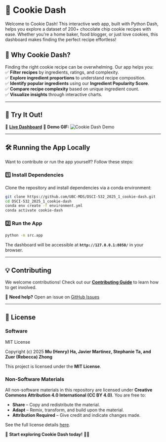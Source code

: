 # 🍪 **Cookie Dash**  

Welcome to Cookie Dash! This interactive web app, built with Python Dash, helps you explore a dataset of 200+ chocolate chip cookie recipes with ease. Whether you're a home baker, food blogger, or just love cookies, this dashboard makes finding the perfect recipe effortless!  

## 🎯 **Why Cookie Dash?**  
Finding the right cookie recipe can be overwhelming. Our app helps you:  
✅ **Filter recipes** by ingredients, ratings, and complexity.  
✅ **Explore ingredient proportions** to understand recipe composition.  
✅ **Identify popular ingredients** using our **Ingredient Popularity Score**.  
✅ **Compare recipe complexity** based on unique ingredient count.  
✅ **Visualize insights** through interactive charts.  

---

## 🚀 **Try It Out!**  
🔗 **[Live Dashboard](#)**
🎥 **Demo GIF:** ![Cookie Dash Demo](#)

---

## 🛠️ **Running the App Locally**  
Want to contribute or run the app yourself? Follow these steps:  

### **1️⃣ Install Dependencies**  
Clone the repository and install dependencies via a conda environment:  
```bash
git clone https://github.com/UBC-MDS/DSCI-532_2025_1_cookie-dash.git
cd DSCI-532_2025_1_cookie-dash
conda env create -f environment.yml
conda activate cookie-dash
```

### **2️⃣ Run the App**  
```bash
python -m src.app
```
The dashboard will be accessible at **`http://127.0.0.1:8050/`** in your browser.  

---

## 💡 **Contributing**  
We welcome contributions! Check out our **[Contributing Guide](CONTRIBUTING.md)** to learn how to get involved.  

📩 **Need help?** Open an issue on [GitHub Issues](https://github.com/UBC-MDS/DSCI-532_2025_1_cookie-dash/issues) 

---

## 📜 **License**  

### **Software**  
MIT License  

Copyright (c) 2025 **Mu (Henry) Ha, Javier Martinez, Stephanie Ta, and Zuer (Rebecca) Zhong**  

This project is licensed under the **MIT License**.

### **Non-Software Materials**  
All non-software materials in this repository are licensed under **Creative Commons Attribution 4.0 International (CC BY 4.0)**. You are free to:  
- **Share** – Copy and redistribute the material.  
- **Adapt** – Remix, transform, and build upon the material.  
- **Attribution Required** – Give credit and indicate changes made.  

See the full license details [here](LICENSE.md).  

🚀 **Start exploring Cookie Dash today!** 🍪🔥
